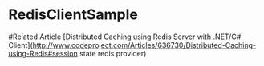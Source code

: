 # RedisClientSample

#Related Article
[Distributed Caching using Redis Server with .NET/C# Client](http://www.codeproject.com/Articles/636730/Distributed-Caching-using-Redis#session state redis provider)
